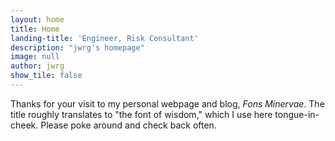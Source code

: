```yaml
---
layout: home
title: Home
landing-title: 'Engineer, Risk Consultant'
description: "jwrg's homepage"
image: null
author: jwrg
show_tile: false
---
```


Thanks for your visit to my personal webpage and blog, 
*Fons Minervae*.  The title roughly translates to "the 
font of wisdom," which I use here tongue-in-cheek.  Please 
poke around and check back often.
